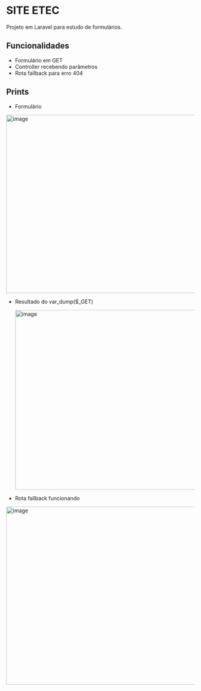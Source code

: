 # SITE ETEC

Projeto em Laravel para estudo de formulários.

## Funcionalidades
- Formulário em GET
- Controller recebendo parâmetros
- Rota fallback para erro 404

## Prints
  - Formulário

  <img width="959" height="476" alt="image" src="https://github.com/user-attachments/assets/4ec76679-ec53-4618-9888-109f33911870" />

- Resultado do var_dump($_GET)

  <img width="950" height="480" alt="image" src="https://github.com/user-attachments/assets/e4bfc117-6849-4e2d-8574-005d6605b71f" />

- Rota fallback funcionando

<img width="956" height="475" alt="image" src="https://github.com/user-attachments/assets/ff9bb716-e3dd-4a42-9e6b-c11705b7cbe5" />

